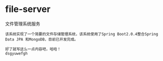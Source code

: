# file-server
文件管理系统服务

    该系统实现了一个简要的文件存储管理系统，该系统使用了Spring Boot2.0.4整合Spring Data JPA 和MongoDB，目前已开发完成。
        
    好了就写这么一点内容吧，哈哈！
    dsgyuwefgh


